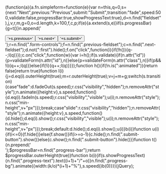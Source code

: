 (function(a){a.fn.simpleform=function(e){var n=this,q=0,s={next:"Next",previous:"Previous",submit:"Submit",transition:"fade",speed:500,validate:false,progressBar:true,showProgressText:true},d=n.find("fieldset"),j,v,r,m,g=0,o=d.length,k=100,f,c,p;if(e){a.extend(s,e)}if(s.progressBar){g=t()}n.append('<div class="form-controls"><input type="button" value="'+s.previous+'" class="previous-fieldset simple-form-button" /><input type="button" value="'+s.next+'" class="next-fieldset simple-form-button" /><input type="submit"  value="'+s.submit+'" class="simple-form-button submit-button" /><div class="clear"></div></div>');r=n.find(".form-controls");f=n.find(".previous-fieldset");c=n.find(".next-fieldset");d.not(":first").hide();f.on("click",function(i){if(!h()){q--;l(q)}});c.on("click",function(w){var i=h();if(s.validate){if(n.attr("id")){p=validateForm(n.attr("id"),n)}else{p=validateForm(n.attr("class"),n)}if(p&&!i){q++;l(q)}}else{if(!i){q++;l(q)}}});function h(){if(!n.is(":animated")){return false}return true}function l(i){j=d.eq(i).outerHeight(true);m=r.outerHeight(true);v=j+m+g;switch(s.transition){case"fade":d.fadeOut(s.speed);r.css("visibility","hidden");n.removeAttr("style");n.animate({height:v},s.speed,function(){d.eq(i).fadeIn(s.speed);r.css("visibility","visible");u(i);n.removeAttr("style");n.css("min-height",v+"px")});break;case"slide":r.css("visibility","hidden");n.removeAttr("style");n.animate({height:v},s.speed,function(){d.hide();d.eq(i).show();r.css("visibility","visible");u(i);n.removeAttr("style");n.css("min-height",v+"px")});break;default:d.hide();d.eq(i).show();u(i)}b(i)}function u(i){if(i<=0){f.hide()}else{f.show()}if(i>=o-1){c.hide();n.find(".submit-button").show()}else{c.show();n.find(".submit-button").hide()}}function t(){n.prepend('<div class="progress-bar"><span class="progress-text"></span><span class="progress-bg"></span></div>');$progressBar=n.find(".progress-bar");return $progressBar.outerHeight(true)}function b(i){if(s.showProgressText){n.find(".progress-text").text((i+1)+"/"+o)}n.find(".progress-bg").animate({width:(k/o)*(i+1)+"%"},s.speed)}b(0)}})(jQuery);

